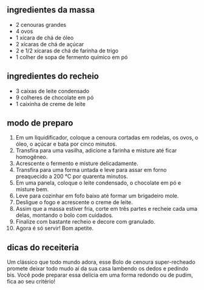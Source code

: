 ## ingredientes da massa

- 2 cenouras grandes
- 4 ovos
- 1 xícara de chá de óleo
- 2 xícaras de chá de açúcar
- 2 e 1/2 xícaras de chá de farinha de trigo
- 1 colher de sopa de fermento químico em pó

## ingredientes do recheio

- 3 caixas de leite condensado
- 9 colheres de chocolate em pó
- 1 caixinha de creme de leite

## modo de preparo

1. Em um liquidificador, coloque a cenoura cortadas em rodelas, os ovos, o óleo, o açúcar e bata por cinco minutos.
2. Transfira para uma vasilha, adicione a farinha e misture até ficar homogêneo.
3. Acrescente o fermento e misture delicadamente.
4. Transfira para uma forma untada e leve para assar em forno preaquecido a 200 °C por quarenta minutos.
5. Em uma panela, coloque o leite condensado, o chocolate em pó e misture bem.
6. Leve para cozinhar em fofo baixo até formar um brigadeiro mole.
7. Desligue o fogo e acrescente o creme de leite.
8. Assim que a massa estiver fria, corte em três partes e recheie cada uma delas, montando o bolo com cuidados.
9. Finalize com bastante recheio e decore com granulado.
10. Agora é só servir! Bom apetite.

## dicas do receiteria

Um clássico que todo mundo adora, esse Bolo de cenoura super-recheado promete deixar todo mudo aí da sua casa lambendo os dedos e pedindo bis. Você pode preparar essa delícia em uma forma redondo ou de pudim, fica ao seu critério!